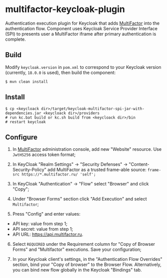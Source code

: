 # multifactor-keycloak-plugin

Authentication execution plugin for Keycloak that adds <a href="https://multifactor.ru/" target="_blank">MultiFactor</a> into the authentication flow. Component uses Keycloak Service Provider Interface (SPI) to presents user a MultiFactor iframe after primary authentication is complete.

## Build

Modify `keycloak.version` in `pom.xml` to correspond to your Keycloak version (currently, `18.0.0` is used), then build the component:

```
$ mvn clean install
```

## Install

```
$ cp <keycloack dir>/target/keycloak-multifactor-spi-jar-with-dependencies.jar <keycloack dir>/providers
# run kc.bat build or kc.sh build from <keycloack dir>/bin
# restart keycloak
```

## Configure

1. In <a href="https://admin.multifactor.ru/" target="_blank">MultiFactor</a> administration console, add new "Website" resource. Use `JwtHS256` access token format;

2. In KeyCloak "Realm Settings" -> "Security Defenses" -> "Content-Security-Policy" add MultiFactor as a trusted frame-able source: 
`frame-src https://*.multifactor.ru/ 'self';`

3. In KeyCloak "Authentication" -> "Flow" select "Browser" and click "Copy";

4. Under "Browser Forms" section click "Add Execution" and select `Multifactor`;

5. Press "Config" and enter values:
  * API key: value from step 1;
  * API secret: value from step 1;
  * API URL: https://api.multifactor.ru.

6. Select `REQUIRED` under the Requirement column for "Copy of Browser Forms" and "Multifactor" executions. Save your configuration; 

7. In your Keycloak client's settings, in the "Authentication Flow Overrides" section, bind your "Copy of browser" to the Browser Flow. Alternatively, you can bind new flow globally in the Keycloak "Bindings" tab.